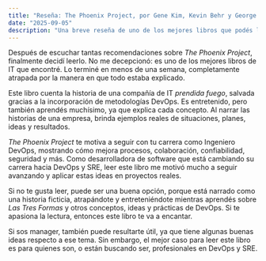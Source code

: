 ```yaml
---
title: "Reseña: The Phoenix Project, por Gene Kim, Kevin Behr y George Spafford"
date: "2025-09-05"
description: "Una breve reseña de uno de los mejores libros que podés leer como ingeniero DevOps o SRE"
---
```


Después de escuchar tantas recomendaciones sobre *The Phoenix Project*, finalmente decidí leerlo. No me decepcionó: es uno de los mejores libros de IT que encontré. Lo terminé en menos de una semana, completamente atrapada por la manera en que todo estaba explicado.

Este libro cuenta la historia de una compañía de IT *prendida fuego*, salvada gracias a la incorporación de metodologías DevOps. Es entretenido, pero también aprendés muchísimo, ya que explica cada concepto. Al narrar las historias de una empresa, brinda ejemplos reales de situaciones, planes, ideas y resultados.

*The Phoenix Project* te motiva a seguir con tu carrera como Ingeniero DevOps, mostrando cómo mejora procesos, colaboración, confiabilidad, seguridad y más. Como desarrolladora de software que está cambiando su carrera hacia DevOps y SRE, leer este libro me motivó mucho a seguir avanzando y aplicar estas ideas en proyectos reales.

Si no te gusta leer, puede ser una buena opción, porque está narrado como una historia ficticia, atrapándote y entreteniéndote mientras aprendés sobre *Las Tres Formas* y otros conceptos, ideas y prácticas de DevOps. Si te apasiona la lectura, entonces este libro te va a encantar.

Si sos manager, también puede resultarte útil, ya que tiene algunas buenas ideas respecto a ese tema. Sin embargo, el mejor caso para leer este libro es para quienes son, o están buscando ser, profesionales en DevOps y SRE.
